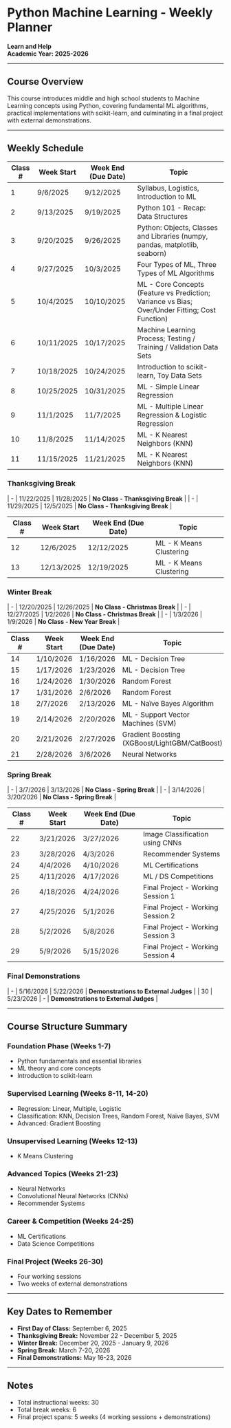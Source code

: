 # Python Machine Learning - Weekly Planner
**Learn and Help**  
**Academic Year: 2025-2026**

---

## Course Overview
This course introduces middle and high school students to Machine Learning concepts using Python, covering fundamental ML algorithms, practical implementations with scikit-learn, and culminating in a final project with external demonstrations.

---

## Weekly Schedule

| Class # | Week Start | Week End (Due Date) | Topic |
|---------|------------|---------------------|-------|
| 1 | 9/6/2025 | 9/12/2025 | Syllabus, Logistics, Introduction to ML |
| 2 | 9/13/2025 | 9/19/2025 | Python 101 - Recap: Data Structures |
| 3 | 9/20/2025 | 9/26/2025 | Python: Objects, Classes and Libraries (numpy, pandas, matplotlib, seaborn) |
| 4 | 9/27/2025 | 10/3/2025 | Four Types of ML, Three Types of ML Algorithms |
| 5 | 10/4/2025 | 10/10/2025 | ML - Core Concepts (Feature vs Prediction; Variance vs Bias; Over/Under Fitting; Cost Function) |
| 6 | 10/11/2025 | 10/17/2025 | Machine Learning Process; Testing / Training / Validation Data Sets |
| 7 | 10/18/2025 | 10/24/2025 | Introduction to scikit-learn, Toy Data Sets |
| 8 | 10/25/2025 | 10/31/2025 | ML - Simple Linear Regression |
| 9 | 11/1/2025 | 11/7/2025 | ML - Multiple Linear Regression & Logistic Regression |
| 10 | 11/8/2025 | 11/14/2025 | ML - K Nearest Neighbors (KNN) |
| 11 | 11/15/2025 | 11/21/2025 | ML - K Nearest Neighbors (KNN) |

### **Thanksgiving Break**
| - | 11/22/2025 | 11/28/2025 | **No Class - Thanksgiving Break** |
| - | 11/29/2025 | 12/5/2025 | **No Class - Thanksgiving Break** |

| Class # | Week Start | Week End (Due Date) | Topic |
|---------|------------|---------------------|-------|
| 12 | 12/6/2025 | 12/12/2025 | ML - K Means Clustering |
| 13 | 12/13/2025 | 12/19/2025 | ML - K Means Clustering |

### **Winter Break**
| - | 12/20/2025 | 12/26/2025 | **No Class - Christmas Break** |
| - | 12/27/2025 | 1/2/2026 | **No Class - Christmas Break** |
| - | 1/3/2026 | 1/9/2026 | **No Class - New Year Break** |

| Class # | Week Start | Week End (Due Date) | Topic |
|---------|------------|---------------------|-------|
| 14 | 1/10/2026 | 1/16/2026 | ML - Decision Tree |
| 15 | 1/17/2026 | 1/23/2026 | ML - Decision Tree |
| 16 | 1/24/2026 | 1/30/2026 | Random Forest |
| 17 | 1/31/2026 | 2/6/2026 | Random Forest |
| 18 | 2/7/2026 | 2/13/2026 | ML - Naïve Bayes Algorithm |
| 19 | 2/14/2026 | 2/20/2026 | ML - Support Vector Machines (SVM) |
| 20 | 2/21/2026 | 2/27/2026 | Gradient Boosting (XGBoost/LightGBM/CatBoost) |
| 21 | 2/28/2026 | 3/6/2026 | Neural Networks |

### **Spring Break**
| - | 3/7/2026 | 3/13/2026 | **No Class - Spring Break** |
| - | 3/14/2026 | 3/20/2026 | **No Class - Spring Break** |

| Class # | Week Start | Week End (Due Date) | Topic |
|---------|------------|---------------------|-------|
| 22 | 3/21/2026 | 3/27/2026 | Image Classification using CNNs |
| 23 | 3/28/2026 | 4/3/2026 | Recommender Systems |
| 24 | 4/4/2026 | 4/10/2026 | ML Certifications |
| 25 | 4/11/2026 | 4/17/2026 | ML / DS Competitions |
| 26 | 4/18/2026 | 4/24/2026 | Final Project - Working Session 1 |
| 27 | 4/25/2026 | 5/1/2026 | Final Project - Working Session 2 |
| 28 | 5/2/2026 | 5/8/2026 | Final Project - Working Session 3 |
| 29 | 5/9/2026 | 5/15/2026 | Final Project - Working Session 4 |

### **Final Demonstrations**
| - | 5/16/2026 | 5/22/2026 | **Demonstrations to External Judges** |
| 30 | 5/23/2026 | - | **Demonstrations to External Judges** |

---

## Course Structure Summary

### Foundation Phase (Weeks 1-7)
- Python fundamentals and essential libraries
- ML theory and core concepts
- Introduction to scikit-learn

### Supervised Learning (Weeks 8-11, 14-20)
- Regression: Linear, Multiple, Logistic
- Classification: KNN, Decision Trees, Random Forest, Naïve Bayes, SVM
- Advanced: Gradient Boosting

### Unsupervised Learning (Weeks 12-13)
- K Means Clustering

### Advanced Topics (Weeks 21-23)
- Neural Networks
- Convolutional Neural Networks (CNNs)
- Recommender Systems

### Career & Competition (Weeks 24-25)
- ML Certifications
- Data Science Competitions

### Final Project (Weeks 26-30)
- Four working sessions
- Two weeks of external demonstrations

---

## Key Dates to Remember

- **First Day of Class:** September 6, 2025
- **Thanksgiving Break:** November 22 - December 5, 2025
- **Winter Break:** December 20, 2025 - January 9, 2026
- **Spring Break:** March 7-20, 2026
- **Final Demonstrations:** May 16-23, 2026

---

## Notes
- Total instructional weeks: 30
- Total break weeks: 6
- Final project spans: 5 weeks (4 working sessions + demonstrations)
